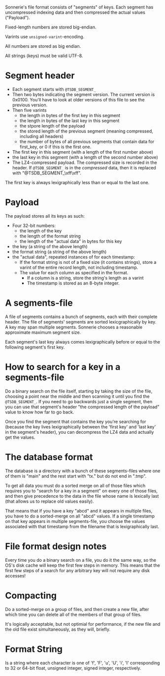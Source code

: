 Sonnerie's file format consists of "segments" of keys. Each segment has
uncompressed indexing data and then compressed the actual values ("Payload").

Fixed-length numbers are stored big-endian.

Varints use `unsigned-varint`-encoding.

All numbers are stored as big endian.

All strings (keys) must be valid UTF-8.

# Segment header

* Each segment starts with `@TSDB_SEGMENT_`
* Then two bytes indicating the segment version. The current version is 0x0100. You'll
have to look at older versions of this file to see the previous version.
* Then five varints
  * the length in bytes of the first key in this segment
  * the length in bytes of the last key in this segment
  * the stpore length of the payload
  * the stored length of the previous segment (meaning compressed, including all headers)
  * the number of bytes of all previous segments that contain data for first_key, or 0
  if this is the first one.
* The first key in this segment (with a length of the first number above)
* the last key in this segment (with a length of the second number above)
* The LZ4-compressed payload. The compressed size is recorded in the header.
If `@TSDB_SEGMENT_` is in the _compressed_ data, then it is replaced with "@TSDB_SEGMENT_\xff\xff".

The first key is always lexigraphically less than or equal to the last one.

# Payload
The payload stores all its keys as such:

* Four 32-bit numbers:
  * the length of the key
  * the length of the format string
  * the length of the "actual data" in bytes for this key
* the key (a string of the above length)
* the format string (a string of the above length)
* the "actual data", repeated instances of for each timestamp:
  * If the format string is not of a fixed size (it contains strings),
  store a varint of the entire record length, not including timestamp.
  * The value for each column as specified in the format.
    * If a column is a string, store the string's length as a varint
    * The timestamp is stored as an 8-byte integer.


# A segments-file
A file of segments contains a bunch of segments, each with their
complete header. The file of segments' segments are sorted lexicgraphically
by key. A key may span multiple segments. Sonnerie chooses a reasonable approximate
maximum segment size.

Each segment's last key always comes lexigraphically before or equal to
the following segment's first key.

# How to search for a key in a segments-file

Do a binary search on the file itself, starting by taking the size of the file,
choosing a point near the middle and then scanning it until you find
the `@TSDB_SEGMENT_`. If you need to go backwards just a single
segment, then you can use that segment's header "the compressed length of the payload"
value to know how far to go back.

Once you find the segment that contains the key you're searching for
(because the key lives lexigraphically between the 'first key' and 'last key'
in the segment's header), you can decompress the LZ4 data and actually
get the values.

# The database format
The database is a directory with a bunch of these segments-files where
one of them is "main" and the rest start with "tx." but do not end in ".tmp".

To get all data you must do a sorted merge on all of those files which
requires you to "search for a key in a segment" on every one of those files,
and then give precedence to the data in the file whose name
is lexically last (that allows us to replace old values easily).

That means that if you have a key "abcd" and it appears in multiple files,
you have to do a sorted-merge on all "abcd" values. If a single timestamp
on that key appears in multiple segments-file, you choose the values
associated with that timestamp from the filename that is lexigraphically last.

# File format design notes
Every time you do a binary search on a file, you do it the same way,
so the OS's disk cache will keep the first few steps in memory. This means
that the first few steps of a search for any arbitrary key will not require
any disk accesses!

# Compacting
Do a sorted-merge on a group of files, and then create a new file, after which
time you can delete all of the members of that group of files.

It's logically acceptable, but not optimial for performance, if the new file
and the old file exist simultaneously, as they will, briefly.

# Format String
Is a string where each character is one of 'f', 'F', 'u', 'U', 'i', 'I'
corresponding to 32 or 64-bit float, unsigned integer, signed integer, respectively.
